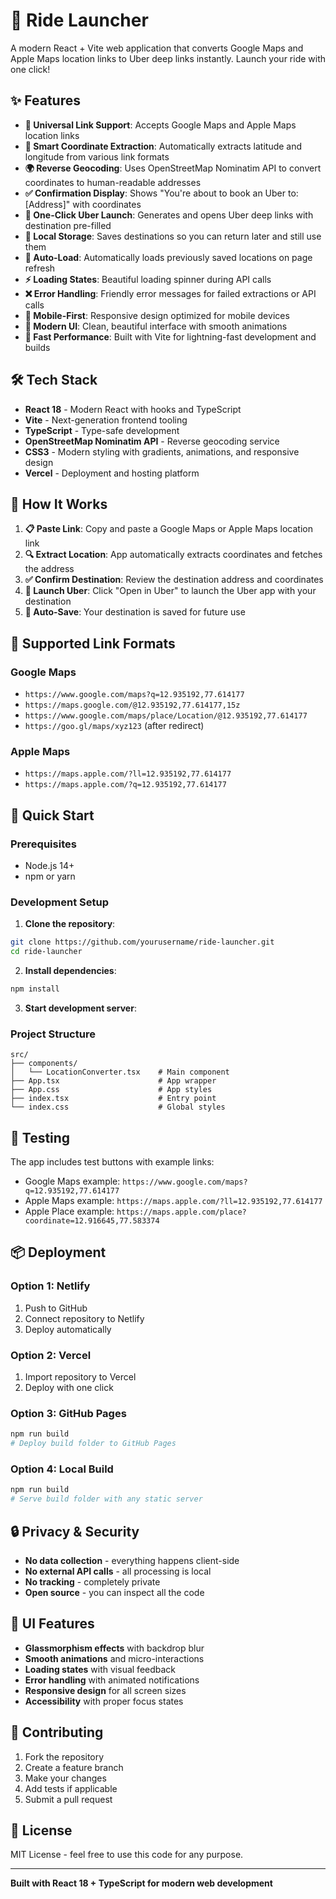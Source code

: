 # 📍 Ride Launcher

A modern React + Vite web application that converts Google Maps and Apple Maps location links to Uber deep links instantly. Launch your ride with one click!

## ✨ Features

- **🔗 Universal Link Support**: Accepts Google Maps and Apple Maps location links
- **📍 Smart Coordinate Extraction**: Automatically extracts latitude and longitude from various link formats
- **🌍 Reverse Geocoding**: Uses OpenStreetMap Nominatim API to convert coordinates to human-readable addresses
- **✅ Confirmation Display**: Shows "You're about to book an Uber to: [Address]" with coordinates
- **🚖 One-Click Uber Launch**: Generates and opens Uber deep links with destination pre-filled
- **💾 Local Storage**: Saves destinations so you can return later and still use them
- **🔄 Auto-Load**: Automatically loads previously saved locations on page refresh
- **⚡ Loading States**: Beautiful loading spinner during API calls
- **❌ Error Handling**: Friendly error messages for failed extractions or API calls
- **📱 Mobile-First**: Responsive design optimized for mobile devices
- **🎨 Modern UI**: Clean, beautiful interface with smooth animations
- **🚀 Fast Performance**: Built with Vite for lightning-fast development and builds

## 🛠️ Tech Stack

- **React 18** - Modern React with hooks and TypeScript
- **Vite** - Next-generation frontend tooling
- **TypeScript** - Type-safe development
- **OpenStreetMap Nominatim API** - Reverse geocoding service
- **CSS3** - Modern styling with gradients, animations, and responsive design
- **Vercel** - Deployment and hosting platform

## 📱 How It Works

1. **📋 Paste Link**: Copy and paste a Google Maps or Apple Maps location link
2. **🔍 Extract Location**: App automatically extracts coordinates and fetches the address
3. **✅ Confirm Destination**: Review the destination address and coordinates
4. **🚖 Launch Uber**: Click "Open in Uber" to launch the Uber app with your destination
5. **💾 Auto-Save**: Your destination is saved for future use

## 🔗 Supported Link Formats

### Google Maps
- `https://www.google.com/maps?q=12.935192,77.614177`
- `https://maps.google.com/@12.935192,77.614177,15z`
- `https://www.google.com/maps/place/Location/@12.935192,77.614177`
- `https://goo.gl/maps/xyz123` (after redirect)

### Apple Maps
- `https://maps.apple.com/?ll=12.935192,77.614177`
- `https://maps.apple.com/?q=12.935192,77.614177`

## 🚀 Quick Start

### Prerequisites
- Node.js 14+ 
- npm or yarn

### Development Setup

1. **Clone the repository**:
```bash
git clone https://github.com/yourusername/ride-launcher.git
cd ride-launcher
```

2. **Install dependencies**:
```bash
npm install
```

3. **Start development server**:
### Project Structure
```
src/
├── components/
│   └── LocationConverter.tsx    # Main component
├── App.tsx                      # App wrapper
├── App.css                      # App styles
├── index.tsx                    # Entry point
└── index.css                    # Global styles
```

## 🧪 Testing

The app includes test buttons with example links:
- Google Maps example: `https://www.google.com/maps?q=12.935192,77.614177`
- Apple Maps example: `https://maps.apple.com/?ll=12.935192,77.614177`
- Apple Place example: `https://maps.apple.com/place?coordinate=12.916645,77.583374`

## 📦 Deployment

### Option 1: Netlify
1. Push to GitHub
2. Connect repository to Netlify
3. Deploy automatically

### Option 2: Vercel
1. Import repository to Vercel
2. Deploy with one click

### Option 3: GitHub Pages
```bash
npm run build
# Deploy build folder to GitHub Pages
```

### Option 4: Local Build
```bash
npm run build
# Serve build folder with any static server
```

## 🔒 Privacy & Security

- **No data collection** - everything happens client-side
- **No external API calls** - all processing is local
- **No tracking** - completely private
- **Open source** - you can inspect all the code

## 🎨 UI Features

- **Glassmorphism effects** with backdrop blur
- **Smooth animations** and micro-interactions
- **Loading states** with visual feedback
- **Error handling** with animated notifications
- **Responsive design** for all screen sizes
- **Accessibility** with proper focus states

## 🤝 Contributing

1. Fork the repository
2. Create a feature branch
3. Make your changes
4. Add tests if applicable
5. Submit a pull request

## 📄 License

MIT License - feel free to use this code for any purpose.

---

**Built with React 18 + TypeScript for modern web development** 